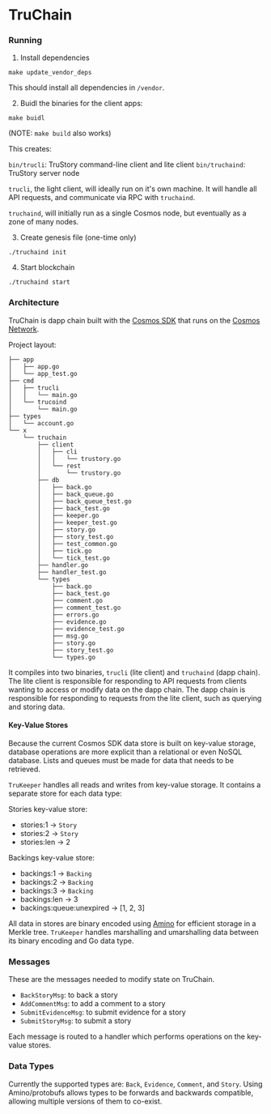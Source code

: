 # TruChain

### Running

1. Install dependencies

`make update_vendor_deps`

This should install all dependencies in `/vendor`.

2. Buidl the binaries for the client apps:

`make buidl`

(NOTE: `make build` also works)

This creates:

`bin/trucli`: TruStory command-line client and lite client
`bin/truchaind`: TruStory server node

`trucli`, the light client, will ideally run on it's own machine. It will handle all
API requests, and communicate via RPC with `truchaind`.

`truchaind`, will initially run as a single Cosmos node, but eventually as a zone of many nodes.

3. Create genesis file (one-time only)

`./truchaind init`

4. Start blockchain

`./truchaind start`

### Architecture

TruChain is dapp chain built with the [Cosmos SDK](https://cosmos.network/sdk) that runs on the [Cosmos Network](https://cosmos.network).

Project layout:

```
├── app
│   ├── app.go
│   └── app_test.go
├── cmd
│   ├── trucli
│   │   └── main.go
│   └── trucoind
│       └── main.go
├── types
│   └── account.go
└── x
    └── truchain
        ├── client
        │   ├── cli
        │   │   └── trustory.go
        │   └── rest
        │       └── trustory.go
        ├── db
        │   ├── back.go
        │   ├── back_queue.go
        │   ├── back_queue_test.go
        │   ├── back_test.go
        │   ├── keeper.go
        │   ├── keeper_test.go
        │   ├── story.go
        │   ├── story_test.go
        │   ├── test_common.go
        │   ├── tick.go
        │   └── tick_test.go
        ├── handler.go
        ├── handler_test.go
        └── types
            ├── back.go
            ├── back_test.go
            ├── comment.go
            ├── comment_test.go
            ├── errors.go
            ├── evidence.go
            ├── evidence_test.go
            ├── msg.go
            ├── story.go
            ├── story_test.go
            └── types.go
```

It compiles into two binaries, `trucli` (lite client) and `truchaind` (dapp chain). The lite client is responsible for responding to API requests from clients wanting to access or modify data on the dapp chain. The dapp chain is responsible for responding to requests from the lite client, such as querying and storing data.

#### Key-Value Stores

Because the current Cosmos SDK data store is built on key-value storage, database operations are more explicit than a relational or even NoSQL database. Lists and queues must be made for data that needs to be retrieved.

`TruKeeper` handles all reads and writes from key-value storage. It contains a separate store for each data type:

Stories key-value store:

* stories:1 -> `Story`
* stories:2 -> `Story`
* stories:len -> 2

Backings key-value store:

* backings:1 -> `Backing`
* backings:2 -> `Backing`
* backings:3 -> `Backing`
* backings:len -> 3
* backings:queue:unexpired -> [1, 2, 3]

All data in stores are binary encoded using [Amino](https://github.com/tendermint/go-amino) for efficient storage in a Merkle tree. `TruKeeper` handles marshalling and umarshalling data between its binary encoding and Go data type.

### Messages

These are the messages needed to modify state on TruChain.

- `BackStoryMsg`: to back a story
- `AddCommentMsg`: to add a comment to a story
- `SubmitEvidenceMsg`: to submit evidence for a story
- `SubmitStoryMsg`: to submit a story

Each message is routed to a handler which performs operations on the key-value stores.

### Data Types

Currently the supported types are: `Back`, `Evidence`, `Comment`, and `Story`. Using Amino/protobufs allows types to be forwards and backwards compatible, allowing multiple versions of them to co-exist.

